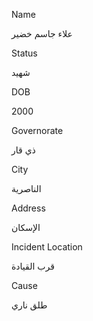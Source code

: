 Name

علاء جاسم خضير

Status

شهيد

DOB

2000

Governorate

ذي قار

City

الناصرية

Address

الإسكان

Incident Location

قرب القيادة

Cause

طلق ناري 
